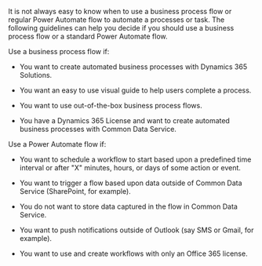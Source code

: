 It is not always easy to know when to use a business process flow or
regular Power Automate flow to automate a processes or task. The
following guidelines can help you decide if you should use a business
process flow or a standard Power Automate flow.

Use a business process flow if:

-   You want to create automated business processes with Dynamics 365 Solutions.

-   You want an easy to use visual guide to help users complete a process.

-   You want to use out-of-the-box business process flows.

-   You have a Dynamics 365 License and want to create automated business processes with Common Data Service.

Use a Power Automate flow if:

-   You want to schedule a workflow to start based upon a predefined time interval or after "X" minutes, hours, or days of some action or event.

-   You want to trigger a flow based upon data outside of Common Data Service (SharePoint, for example).

-   You do not want to store data captured in the flow in Common Data Service.

-   You want to push notifications outside of Outlook (say SMS or Gmail, for example).

-   You want to use and create workflows with only an Office 365 license.
